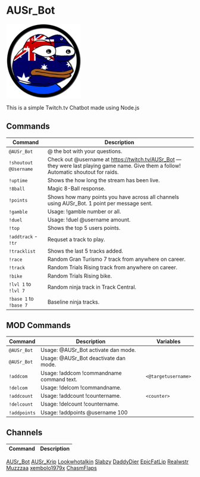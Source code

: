 # AUSr_Bot

![AUSr_Bot](/AUSr_Bot.png)

This is a simple Twitch.tv Chatbot made using Node.js

## Commands

Command                          | Description                                         
---------------------------------|-----------------------------------------------------
`@AUSr_Bot`                      | @ the bot with your questions. 
`!shoutout @Username`            | Check out @username at https://twitch.tv/AUSr_Bot — they were last playing game name. Give them a follow! Automatic shoutout for raids.
`!uptime`                        | Shows the how long the stream has been live.
`!8ball`                         | Magic 8-Ball response.
`!points`                        | Shows how many points you have across all channels using AUSr_Bot. 1 point per message sent.
`!gamble`                        | Usage: !gamble number or all.
`!duel`                          | Usage: !duel @username amount.
`!top`                           | Shows the top 5 users points.
`!addtrack` - `!tr`              | Requset a track to play.
`!tracklist`                     | Shows the last 5 tracks added.
`!race`                          | Random Gran Turismo 7 track from anywhere on career.
`!track`                         | Random Trials Rising track from anywhere on career.
`!bike`                          | Random Trials Rising bike.                                      
`!lvl 1` to `!lvl 7`             | Random ninja track in Track Central.                         
`!base 1` to `!base 7`           | Baseline ninja tracks.                              

## MOD Commands

Command                          | Description                                         | Variables
---------------------------------|-----------------------------------------------------|----------------------------
`@AUSr_Bot`                      | Usage: @AUSr_Bot activate dan mode.                 |
`@AUSr_Bot`                      | Usage: @AUSr_Bot deactivate dan mode.               |
`!addcom`                        | Usage: !addcom !commandname command text.           | `<@targetusername>`
`!delcom`                        | Usage: !delcom !commandname.                        |
`!addcount`                      | Usage: !addcount !countername.                      | `<counter>`
`!delcount`                      | Usage: !delcount !countername.                      |
`!addpoints`                     | Usage: !addpoints @username 100                     |

## Channels

Command                          | Description                                         
---------------------------------|-----------------------------------------------------
[AUSr_Bot](https://www.twitch.tv/AUSr_Bot)
[AUSr_Krip](https://www.twitch.tv/AUSr_Krip)
[Lookwhotalkin](https://www.twitch.tv/Lookwhotalkin)
[Slabzy](https://www.twitch.tv/Slabzy)
[DaddyDier](https://www.twitch.tv/DaddyDier)
[EpicFatLip](https://www.twitch.tv/EpicFatLip)
[Realwstr](https://www.twitch.tv/Realwstr)
[Muzzzaa](https://www.twitch.tv/Muzzzaa)
[xembolo1979x](https://www.twitch.tv/xembolo1979x)
[ChasmFlaps](https://www.twitch.tv/ChasmFlaps)

